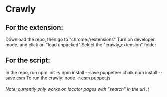 # Crawly
## For the extension:

Download the repo, then go to "chrome://extensions"
Turn on developer mode, and click on "load unpacked"
Select the "crawly_extension" folder


## For the script:
In the repo, run
npm init -y
npm install --save puppeteer chalk
npm install --save esm
To run the crawly:
node -r esm puppet.js

###### Note: currently only works on locator pages with "search" in the url :(
